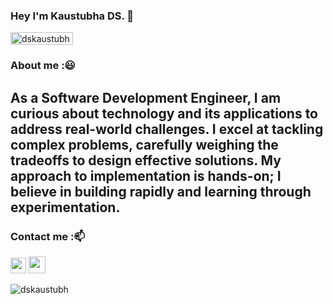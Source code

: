 ### Hey I'm Kaustubha DS.  👋
<div align="left"> <img width="100" height="20" src="https://komarev.com/ghpvc/?username=dskaustubh&style=flat-square&color=AA7BC3" alt="dskaustubh" /> </div> 

<!--
**dskaustubh/dskaustubh** is a ✨ _special_ ✨ repository because its `README.md` (this file) appears on your GitHub profile.

Here are some ideas to get you started:

- 🔭 I’m currently working on ...
- 🌱 I’m currently learning ...
- 👯 I’m looking to collaborate on ...
- 🤔 I’m looking for help with ...
- 💬 Ask me about ...
- 📫 How to reach me: ...
- 😄 Pronouns: ...
- ⚡ Fun fact: ...
-->
### About me :😃
## As a Software Development Engineer, I am curious about technology and its applications to address real-world challenges. I excel at tackling complex problems, carefully weighing the tradeoffs to design effective solutions. My approach to implementation is hands-on; I believe in building rapidly and learning through experimentation.

### Contact me :📫

<a href="https://www.linkedin.com/in/dskaustubh"><img src="https://image.flaticon.com/icons/png/512/174/174857.png" width=25></a> 
<a href="https://dskaustubh.github.io"><img src="https://dskaustubh.github.io/images/fb_pro_pic.jpg" width=27></a> 

<p align="left"> <img src="https://github-readme-stats.vercel.app/api?username=dskaustubh&show_icons=true&hide=stars&count_private=true&theme=buefy" alt="dskaustubh" /> </p>  

